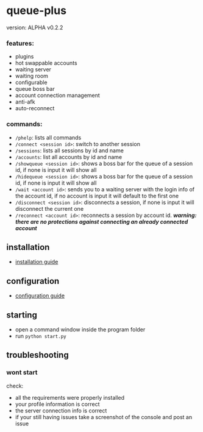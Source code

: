 # queue-plus
version: ALPHA v0.2.2
### features:
- plugins
- hot swappable accounts
- waiting server
- waiting room
- configurable
- queue boss bar
- account connection management
- anti-afk
- auto-reconnect

### commands:
- ```/phelp```: lists all commands
- ```/connect <session id>```: switch to another session 
- ```/sessions```: lists all sessions by id and name
- ```/accounts```: list all accounts by id and name
- ```/showqueue <session id>```: shows a boss bar for the queue of a session id, if none is input it will show all
- ```/hidequeue <session id>```: shows a boss bar for the queue of a session id, if none is input it will show all
- ```/wait <account id>```: sends you to a waiting server with the login info of the account id, if no account is input it will default to the first one
- ```/disconnect <session id>```: disconnects a session, if none is input it will disconnect the current one
- ```/reconnect <account id>```: reconnects a session by account id. ***warning: there are no protections against connecting an already connected account***

## installation
- [installation guide](https://github.com/the-emperium/queue-plus/blob/master/install.md)
## configuration
- [configuration guide](https://github.com/the-emperium/queue-plus/blob/master/config.md)
## starting
 - open a command window inside the program folder
 - run ```python start.py```
## troubleshooting
### wont start
check:
- all the requirements were properly installed
- your profile information is correct
- the server connection info is correct
- if your still having issues take a screenshot of the console and post an issue
